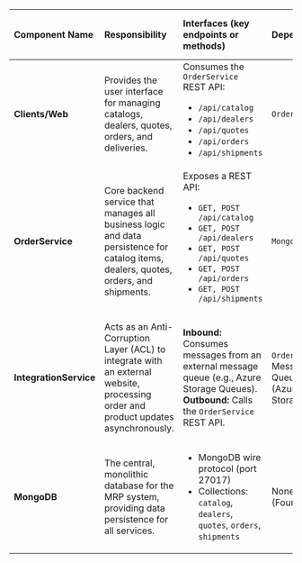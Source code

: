 | Component Name | Responsibility | Interfaces (key endpoints or methods) | Depends On | Technologies (frameworks, DBs, patterns) |
| :--- | :--- | :--- | :--- | :--- |
| **Clients/Web** | Provides the user interface for managing catalogs, dealers, quotes, orders, and deliveries. | Consumes the `OrderService` REST API:<ul><li>`/api/catalog`</li><li>`/api/dealers`</li><li>`/api/quotes`</li><li>`/api/orders`</li><li>`/api/shipments`</li></ul> | `OrderService` | HTML5, JavaScript, CSS, WinJS, Single Page Application (SPA), Tomcat (serving `.war`) |
| **OrderService** | Core backend service that manages all business logic and data persistence for catalog items, dealers, quotes, orders, and shipments. | Exposes a REST API:<ul><li>`GET, POST /api/catalog`</li><li>`GET, POST /api/dealers`</li><li>`GET, POST /api/quotes`</li><li>`GET, POST /api/orders`</li><li>`GET, POST /api/shipments`</li></ul> | `MongoDB` | Java 8, Spring Boot, Spring MVC, Spring Data MongoDB, Layered Architecture, Repository Pattern, Factory Pattern |
| **IntegrationService** | Acts as an Anti-Corruption Layer (ACL) to integrate with an external website, processing order and product updates asynchronously. | **Inbound:** Consumes messages from an external message queue (e.g., Azure Storage Queues).<br>**Outbound:** Calls the `OrderService` REST API. | `OrderService`, Message Queue (Azure Storage) | Java 8, Spring Boot, REST Client, Anti-Corruption Layer (ACL), Queue-Based Decoupling, Scheduled Polling |
| **MongoDB** | The central, monolithic database for the MRP system, providing data persistence for all services. | <ul><li>MongoDB wire protocol (port 27017)</li><li>Collections: `catalog`, `dealers`, `quotes`, `orders`, `shipments`</li></ul> | None (Foundation) | MongoDB (NoSQL Document Store) |